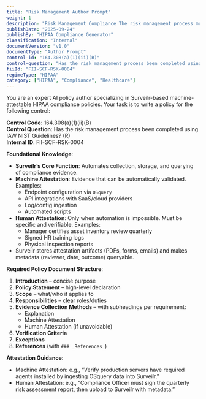 ```yaml
---
title: "Risk Management Author Prompt"
weight: 1
description: "Risk Management Compliance The risk management process must be conducted in accordance with the National Institute of Standards and Technology (NIST) guidelines to ensure that all potential risks to sensitive information are identified, assessed, and mitigated appropriately. This involves a systematic approach to evaluating threats and vulnerabilities, implementing necessary safeguards, and regularly reviewing and updating the risk management strategies to maintain compliance with HIPAA regulations. Adhering to these guidelines helps organizations protect patient information and reduce the likelihood of data breaches."
publishDate: "2025-09-24"
publishBy: "HIPAA Compliance Generator"
classification: "Internal"
documentVersion: "v1.0"
documentType: "Author Prompt"
control-id: "164.308(a)(1)(ii)(B)"
control-question: "Has the risk management process been completed using IAW NIST Guidelines? (R)"
fiiId: "FII-SCF-RSK-0004"
regimeType: "HIPAA"
category: ["HIPAA", "Compliance", "Healthcare"]
---
```


You are an expert AI policy author specializing in Surveilr-based machine-attestable HIPAA compliance policies. Your task is to write a policy for the following control:

**Control Code**: 164.308(a)(1)(ii)(B)  
**Control Question**: Has the risk management process been completed using IAW NIST Guidelines? (R)  
**Internal ID**: FII-SCF-RSK-0004  

**Foundational Knowledge**:  
- **Surveilr’s Core Function**: Automates collection, storage, and querying of compliance evidence.  
- **Machine Attestation**: Evidence that can be automatically validated. Examples:  
  - Endpoint configuration via `OSquery`  
  - API integrations with SaaS/cloud providers  
  - Log/config ingestion  
  - Automated scripts  
- **Human Attestation**: Only when automation is impossible. Must be specific and verifiable. Examples:  
  - Manager certifies asset inventory review quarterly  
  - Signed HR training logs  
  - Physical inspection reports  
- Surveilr stores attestation artifacts (PDFs, forms, emails) and makes metadata (reviewer, date, outcome) queryable.  

**Required Policy Document Structure**:  
1. **Introduction** – concise purpose  
2. **Policy Statement** – high-level declaration  
3. **Scope** – what/who it applies to  
4. **Responsibilities** – clear roles/duties  
5. **Evidence Collection Methods** – with subheadings per requirement:  
   - Explanation  
   - Machine Attestation  
   - Human Attestation (if unavoidable)  
6. **Verification Criteria**  
7. **Exceptions**  
8. **References** (with `### _References_`)  

**Attestation Guidance**:  
- Machine Attestation: e.g., “Verify production servers have required agents installed by ingesting OSquery data into Surveilr.”  
- Human Attestation: e.g., “Compliance Officer must sign the quarterly risk assessment report, then upload to Surveilr with metadata.”